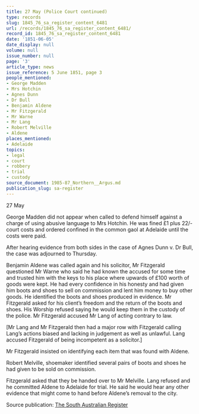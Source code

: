 ```yaml
---
title: 27 May (Police Court continued)
type: records
slug: 1845_76_sa_register_content_6481
url: /records/1845_76_sa_register_content_6481/
record_id: 1845_76_sa_register_content_6481
date: '1851-06-05'
date_display: null
volume: null
issue_number: null
page: '3'
article_type: news
issue_reference: 5 June 1851, page 3
people_mentioned:
- George Madden
- Mrs Hotchin
- Agnes Dunn
- Dr Bull
- Benjamin Aldene
- Mr Fitzgerald
- Mr Warne
- Mr Lang
- Robert Melville
- Aldene
places_mentioned:
- Adelaide
topics:
- legal
- court
- robbery
- trial
- custody
source_document: 1985-87_Northern__Argus.md
publication_slug: sa-register
---
```


27 May

George Madden did not appear when called to defend himself against a charge of using abusive language to Mrs Hotchin.  He was fined £1 plus 22/- court costs and ordered confined in the common gaol at Adelaide until the costs were paid.

After hearing evidence from both sides in the case of Agnes Dunn v. Dr Bull, the case was adjourned to Thursday.

Benjamin Aldene was called again and his solicitor, Mr Fitzgerald questioned Mr Warne who said he had known the accused for some time and trusted him with the keys to his place where upwards of £100 worth of goods were kept.  He had every confidence in his honesty and had given him boots and shoes to sell on commission and lent him money to buy other goods.  He identified the boots and shoes produced in evidence.  Mr Fitzgerald asked for his client’s freedom and the return of the boots and shoes.  His Worship refused saying he would keep them in the custody of the police.  Mr Fitzgerald accused Mr Lang of acting contrary to law.

[Mr Lang and Mr Fitzgerald then had a major row with Fitzgerald calling Lang’s actions biased and lacking in judgement as well as unlawful.  Lang accused Fitzgerald of being incompetent as a solicitor.]

Mr Fitzgerald insisted on identifying each item that was found with Aldene.

Robert Melville, shoemaker identified several pairs of boots and shoes he had given to be sold on commission.

Fitzgerald asked that they be handed over to Mr Melville.  Lang refused and he committed Aldene to Adelaide for trial.  He said he would hear any other evidence that might come to hand before Aldene’s removal to the city.

Source publication: [The South Australian Register](/publications/sa-register/)
